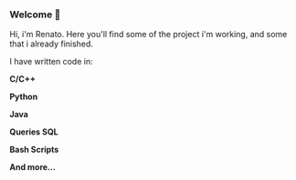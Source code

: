 ### Welcome 👋

Hi, i'm Renato. Here you'll find some of the project i'm working, and some that i already finished.

I have written code in: 

**C/C++**

**Python**

**Java**

**Queries SQL**

**Bash Scripts**

**And more...**
<!--
**renatoalvesjr/renatoalvesjr** is a ✨ _special_ ✨ repository because its `README.md` (this file) appears on your GitHub profile.

Here are some ideas to get you started:

- 🔭 I’m currently working on ...
- 🌱 I’m currently learning ...
- 👯 I’m looking to collaborate on ...
- 🤔 I’m looking for help with ...
- 💬 Ask me about ...
- 📫 How to reach me: ...
- 😄 Pronouns: ...
- ⚡ Fun fact: ...
-->
